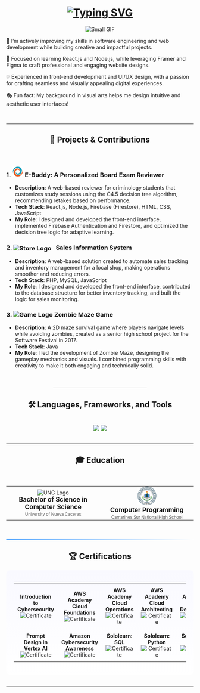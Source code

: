<h1 align="center">
    <a href="https://git.io/typing-svg">
  <img src="https://readme-typing-svg.herokuapp.com?font=Space+Mono&size=25&duration=3000&pause=1000&color=11DAFF&center=true&width=590&height=100&lines=%F0%9F%91%8B+Hi%2C+I%E2%80%99m+Antonio+Abias+Jr.%2C;An+aspiring+Software+Engineer.;Let%E2%80%99s+connect+%E2%80%94+I%E2%80%99m+open+to+new+opportunities!&size=25&size=25&size=20" alt="Typing SVG" />
</a>
</h1>


<div align="center">
    <img src="https://media2.giphy.com/media/kIqoOwOEurUpArjFkn/200w.gif" width="75" height="75" alt="Small GIF"/>
</div>
<div>
    
   🚀 I’m actively improving my skills in software engineering and web development while building creative and impactful projects.
    
   🎨 Focused on learning React.js and Node.js, while leveraging Framer and Figma to craft professional and engaging website designs.
   
   💡 Experienced in front-end development and UI/UX design, with a passion for crafting seamless and visually appealing digital experiences.
   
   🎭 Fun fact: My background in visual arts helps me design intuitive and aesthetic user interfaces!
</div>
<br/>
<hr/>



<h2 align="center">🎯 Projects & Contributions</h2>
<br/>
<div>
  
### 1. **<img src="e-buddy.png" alt="E-Buddy Logo" width="30" height="30"/> E-Buddy: A Personalized Board Exam Reviewer**
  
- **Description**: A web-based reviewer for criminology students that customizes study sessions using the C4.5 decision tree algorithm, recommending retakes based on performance.
- **Tech Stack**: React.js, Node.js, Firebase (Firestore), HTML, CSS, JavaScript
- **My Role**: I designed and developed the front-end interface, implemented Firebase Authentication and Firestore, and optimized the decision tree logic for adaptive learning.

### 2. **<img src="https://megaproplus.com/wp-content/uploads/2024/03/mp.png" alt="Store Logo" width="27" height="27" style="vertical-align: middle; margin-right: 8px;"/> Sales Information System**

- **Description**: A web-based solution created to automate sales tracking and inventory management for a local shop, making operations smoother and reducing errors.
- **Tech Stack**: PHP, MySQL, JavaScript
- **My Role**: I designed and developed the front-end interface, contributed to the database structure for better inventory tracking, and built the logic for sales monitoring.

### 3. **<img src="https://cdn-icons-png.flaticon.com/256/11892/11892377.png" alt="Game Logo" width="30" height="30"/> Zombie Maze Game**

- **Description**: A 2D maze survival game where players navigate levels while avoiding zombies, created as a senior high school project for the Software Festival in 2017.
- **Tech Stack**: Java
- **My Role**: I led the development of Zombie Maze, designing the gameplay mechanics and visuals. I combined programming skills with creativity to make it both engaging and technically solid.
  
</div>
<br/>
<hr style="width: 50%; border: none; height: 1px; background-color: #ccc; margin: 20px auto;" />




<h2 align="center">🛠️ Languages, Frameworks, and Tools</h2>

<br/>
<div align="center">
  <img src="https://skillicons.dev/icons?i=java,c,python,cpp,javascript,php,dart,html,css,jquery,nodejs,react,bootstrap" />
  <img src="https://skillicons.dev/icons?i=firebase,mysql,eclipse,github,visualstudio,vscode,aws,gcp,windows,powershell,npm,twitter,linkedin,figma" /><br>
</div>
<br/>
<hr/>



<h2 align="center">🎓 Education </h2>
<br/>
<div align="center">
  <table style="border: none; border-collapse: collapse;">
    <tr>
      <td align="center" style="padding: 0 20px; border: none; width: 50%;">
        <img src="https://unc.neolms.eu/files/86109/1200px-University_of_Nueva_Caceres_Seal(6).png?lmsauth=0d3e8d79854064302d3a29dc0243b9cba24f367f" alt="UNC Logo" width="50" />
        <br/>
        <strong style="font-size: 1.2em;">Bachelor of Science in Computer Science</strong>
        <br/>
        <span style="font-size: 0.8em; color: #555;">University of Nueva Caceres</span>
      </td>
      <td align="center" style="padding: 0 20px; border: none; width: 50%;">
        <img src="shs.png" alt="Camhigh Logo" width="50" />
        <br/>
        <strong style="font-size: 1.2em;">Computer Programming</strong>
        <br/>
        <span style="font-size: 0.8em; color: #555;">Camarines Sur National High School</span>
      </td>
    </tr>
  </table>
</div>

<br/>
<hr style="border: none; height: 2px; background: linear-gradient(to right, #007BFF, #ffffff); margin: 20px 0;" />




<h2 align="center">🏆 Certifications</h2>
<div align="center" style="background: linear-gradient(to bottom, #f9f9ff, #ffffff); padding: 20px; border-radius: 10px;">
  <table style="border: none; border-collapse: collapse; width: 100%;">
    <tr>
      <td align="center" style="padding: 10px; border: none;">
        <strong>Introduction to Cybersecurity</strong><br/>
        <img src="https://images.credly.com/images/af8c6b4e-fc31-47c4-8dcb-eb7a2065dc5b/twitter_thumb_201604_I2CS__1_.png" alt="Certificate" width="80" r/>
      </td>
      <td align="center" style="padding: 10px; border: none;">
        <strong>AWS Academy Cloud Foundations</strong><br/>
        <img src="https://images.credly.com/size/340x340/images/73e4a58b-a8ef-41a3-a7db-9183dd269882/image.png" alt="Certificate" width="80" />
      </td>
     <td align="center" style="padding: 10px; border: none;">
        <strong>AWS Academy Cloud Operations</strong><br/>
        <img src="https://images.credly.com/size/340x340/images/fa80f3f2-0383-4d44-8c14-099e2eb3be36/image.png" alt="Certificate" width="80" />
      </td>
      <td align="center" style="padding: 10px; border: none;">
        <strong>AWS Academy Cloud Architecting</strong><br/>
        <img src="https://images.credly.com/size/340x340/images/fa80f3f2-0383-4d44-8c14-099e2eb3be36/image.png" alt="Certificate" width="80" />
      </td>
      <td align="center" style="padding: 10px; border: none;">
        <strong>AWS Academy Cloud Developing</strong><br/>
        <img src="https://images.credly.com/size/340x340/images/119182cf-ca68-495a-a415-bff62dfdcc7e/image.png" alt="Certificate" width="80" />
      </td>
    </tr>
    <tr>
      <td align="center" style="padding: 10px; border: none;">
        <strong>Prompt Design in Vertex AI</strong><br/>
        <img src="https://images.credly.com/size/340x340/images/cef82b2e-970a-4318-8e59-c3e26b7f5c19/image.png" alt="Certificate" width="80" />
      </td>
      <td align="center" style="padding: 10px; border: none;">
        <strong>Amazon Cybersecurity Awareness</strong><br/>
        <img src="https://cdn.prod.website-files.com/5e5ff4f0165cd367cc7ca88f/66e1be80b07de60f7a97b34c_1692258829281.png" alt="Certificate" width="80" />
      </td>
      <td align="center" style="padding: 10px; border: none;">
        <strong>Sololearn: SQL</strong><br/>
        <img src="https://api2.sololearn.com/v2/certificates/CT-3IAYESW6/image/jpg?t=638455748691031950" alt="Certificate" width="80" />
      </td>
      <td align="center" style="padding: 10px; border: none;">
        <strong>Sololearn: Python</strong><br/>
        <img src="https://api2.sololearn.com/v2/certificates/CT-LMZMC23U/image/jpg?t=638755188080910400" alt="Certificate" width="80" />
      </td>
      <td align="center" style="padding: 10px; border: none;">
        <strong>Sololearn: C</strong><br/>
        <img src="https://api2.sololearn.com/v2/certificates/CT-EZI6DR5D/image/jpg?t=638422726540805970" alt="Certificate" width="80" />
      </td>
    </tr>
  </table>
</div>
      
</div>

<br/>
<hr/>



<!--
<h2>⚡ Stats</h2>
<br/>
<div align="center">
  <img width=390 src="https://github-readme-stats.vercel.app/api?username=antonioabias&count_private=true&show_icons=true&theme=react&rank_icon=github&border_radius=10" alt="readme stats" />
</div>
<br/><br/>
<hr/>
<br/>
-->
